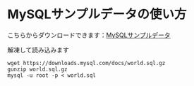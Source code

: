 # MySQLサンプルデータの使い方

こちらからダウンロードできます：[MySQLサンプルデータ](https://dev.mysql.com/doc/index-other.html)

解凍して読み込みます
```shell
wget https://downloads.mysql.com/docs/world.sql.gz
gunzip world.sql.gz
mysql -u root -p < world.sql
```